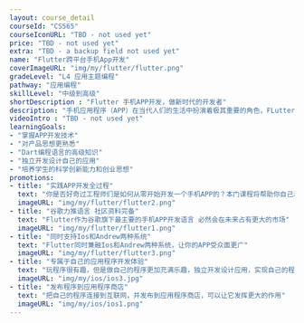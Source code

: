 ```yaml
---
layout: course_detail
courseId: "CS565"
courseIconURL: "TBD - not used yet"
price: "TBD - not used yet"
extra: "TBD - a backup field not used yet"
name: "Flutter跨平台手机App开发"
coverImageURL: "img/my/flutter/flutter.png"
gradeLevel: "L4 应用主题编程"
pathway: "应用编程"
skillLevel: "中级到高级"
shortDescription : "Flutter 手机APP开发，做新时代的开发者"
description: "手机应用程序（APP）在当代人们的生活中扮演着极其重要的角色，FLutter作为谷歌旗下的APP开发项目拥有诸多优点，必然在未来的应用市场中占据主流地位。学习APP开发不止是学习Flutter应用开发技术，更是学习去思考需求，实现需求的过程"
videoIntro : "TBD - not used yet"
learningGoals:
- "掌握APP开发技术"
- "对产品思想更熟悉"
- "Dart编程语言的高级知识"
- "独立开发设计自己的应用"
- "培养学生的科学创新能力和创业思想"
promotions:
- title: "实践APP开发全过程"
  text: "你是否好奇过工程师们是如何从零开始开发一个手机APP的？本门课程将帮助你自己动手，开发一个属于自己的APP"
  imageURL: "img/my/flutter/flutter2.png"
- title: "谷歌力推语言 社区资料完备"
  text: "Flutter作为谷歌旗下最主要的手机APP开发语言 必然会在未来占有更大的市场"
  imageURL: "img/my/flutter/flutter1.png"
- title: "同时支持Ios和Andrew两种系统"
  text: "Flutter同时兼融Ios和Andrew两种系统，让你的APP受众面更广"
  imageURL: "img/my/flutter/flutter3.png"
- title: "专属于自己的应用程序开发体验"
  text: "玩程序很有趣，但是做自己的程序更加充满乐趣，独立开发设计应用，实现自己的程序员梦想！"
  imageURL: "img/my/ios/ios3.jpg"
- title: "发布程序到应用程序商店"
  text: "把自己的程序连接到互联网，并发布到应用程序商店，可以让它发挥更大的作用"
  imageURL: "img/my/ios/ios1.png"
---
```

